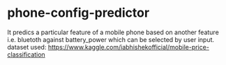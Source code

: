 ﻿# phone-config-predictor
 It predics a particular feature of a mobile phone based on another feature i.e. bluetoth against battery_power which can be selected by user input.
dataset used: https://www.kaggle.com/iabhishekofficial/mobile-price-classification
